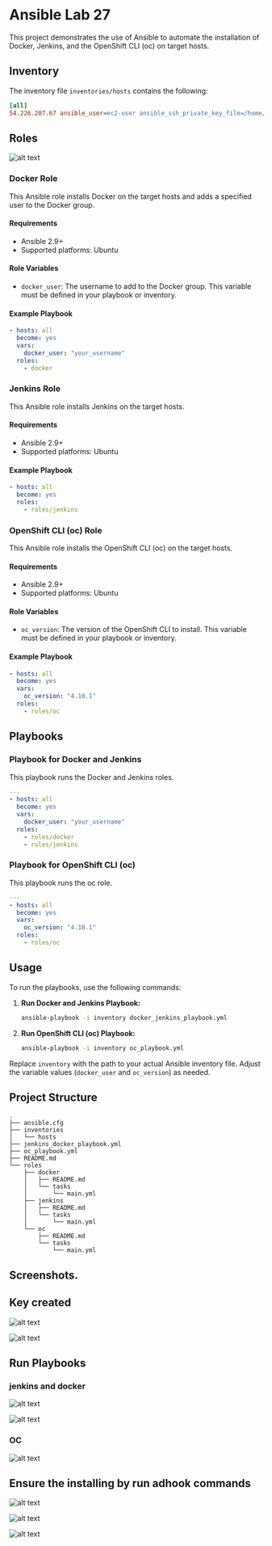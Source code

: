 # Ansible Lab 27

This project demonstrates the use of Ansible to automate the installation of Docker, Jenkins, and the OpenShift CLI (oc) on target hosts.

## Inventory

The inventory file `inventories/hosts` contains the following:

```ini
[all]
54.226.207.67 ansible_user=ec2-user ansible_ssh_private_key_file=/home/osamaayman/ec2-ivolve.pem
```

## Roles


![alt text](screenshots/role2.png)

### Docker Role

This Ansible role installs Docker on the target hosts and adds a specified user to the Docker group.

#### Requirements

- Ansible 2.9+
- Supported platforms: Ubuntu

#### Role Variables

- `docker_user`: The username to add to the Docker group. This variable must be defined in your playbook or inventory.

#### Example Playbook

```yaml
- hosts: all
  become: yes
  vars:
    docker_user: "your_username"
  roles:
    - docker
```

### Jenkins Role

This Ansible role installs Jenkins on the target hosts.

#### Requirements

- Ansible 2.9+
- Supported platforms: Ubuntu

#### Example Playbook

```yaml
- hosts: all
  become: yes
  roles:
    - roles/jenkins
```

### OpenShift CLI (oc) Role

This Ansible role installs the OpenShift CLI (oc) on the target hosts.

#### Requirements

- Ansible 2.9+
- Supported platforms: Ubuntu

#### Role Variables

- `oc_version`: The version of the OpenShift CLI to install. This variable must be defined in your playbook or inventory.

#### Example Playbook

```yaml
- hosts: all
  become: yes
  vars:
    oc_version: "4.10.1"
  roles:
    - roles/oc
```

## Playbooks

### Playbook for Docker and Jenkins

This playbook runs the Docker and Jenkins roles.

```yaml
---
- hosts: all
  become: yes
  vars:
    docker_user: "your_username"
  roles:
    - roles/docker
    - roles/jenkins
```

### Playbook for OpenShift CLI (oc)

This playbook runs the oc role.

```yaml
---
- hosts: all
  become: yes
  vars:
    oc_version: "4.10.1"
  roles:
    - roles/oc
```

## Usage

To run the playbooks, use the following commands:

1. **Run Docker and Jenkins Playbook:**

   ```bash
   ansible-playbook -i inventory docker_jenkins_playbook.yml
   ```

2. **Run OpenShift CLI (oc) Playbook:**

   ```bash
   ansible-playbook -i inventory oc_playbook.yml
   ```

Replace `inventory` with the path to your actual Ansible inventory file. Adjust the variable values (`docker_user` and `oc_version`) as needed.

## Project Structure

```
.
├── ansible.cfg
├── inventories
│   └── hosts
├── jenkins_docker_playbook.yml
├── oc_playbook.yml
├── README.md
└── roles
    ├── docker
    │   ├── README.md
    │   └── tasks
    │       └── main.yml
    ├── jenkins
    │   ├── README.md
    │   └── tasks
    │       └── main.yml
    └── oc
        ├── README.md
        └── tasks
            └── main.yml

```

## Screenshots.
## Key created 
  
  ![alt text](screenshots/create-key.png)

  ![alt text](screenshots/copy-key.png)

## Run Playbooks
### jenkins and docker 

  ![alt text](screenshots/jenkins-docker.png)

  ![alt text](screenshots/jenkins-docker2.png)

### OC 

  ![alt text](screenshots/oc.png)

## Ensure the installing by run adhook commands

![alt text](screenshots/docker-output.png)

![alt text](screenshots/jenkins-output.png)

![alt text](screenshots/oc-output.png)